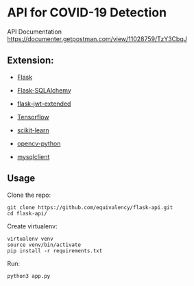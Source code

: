 # API for COVID-19 Detection

API Documentation https://documenter.getpostman.com/view/11028759/TzY3CbqJ

## Extension:
- [Flask](https://flask.palletsprojects.com/en/2.0.x/)

- [Flask-SQLAlchemy](https://flask-sqlalchemy.palletsprojects.com/en/2.x/)

- [flask-jwt-extended](https://flask-jwt-extended.readthedocs.io/en/stable/)

- [Tensorflow](https://www.tensorflow.org/install/pip)

- [scikit-learn](https://scikit-learn.org/stable/)

- [opencv-python](https://opencv.org/)

- [mysqlclient](https://pypi.org/project/mysqlclient/)

## Usage
Clone the repo:
```
git clone https://github.com/equivalency/flask-api.git
cd flask-api/
```
Create virtualenv:
```
virtualenv venv
source venv/bin/activate
pip install -r requirements.txt
```
Run:
```
python3 app.py
```
